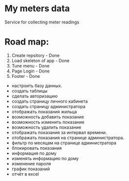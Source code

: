 # My meters data
Service for collecting meter readings

# Road map:

1) Create repsitory - Done
2) Load skeleton of app - Done
3) Tune menu - Done
4) Page Login - Done
5) Footer - Done

- настроить базу данных.
- создать таблицы
- сделать авторизацию
- создать страницу личного кабинета
- создать страницу администратора
- отображать показания жильца
- возможность добавить показание
- возможность изменить показание
- возможность удалить показание
- отображать показания за интервал времени.
- отображать показания на странице администратора.
- фильтр по месяцам на странице администратора
- блокировать показания
- информация по дому
- изменять информацию по дому
- изменение пароля
- график показаний
- отчёт в excel
